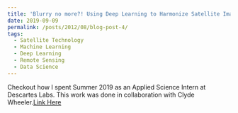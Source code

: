 ```yaml
---
title: 'Blurry no more?! Using Deep Learning to Harmonize Satellite Imagery Across Resolutions'
date: 2019-09-09
permalink: /posts/2012/08/blog-post-4/
tags:
  - Satellite Technology
  - Machine Learning
  - Deep Learning
  - Remote Sensing
  - Data Science
---
```


Checkout how I spent Summer 2019 as an Applied Science Intern at Descartes Labs. This work was done in collaboration with Clyde Wheeler.[Link Here](https://medium.com/@DescartesLabs/blurry-no-more-using-deep-learning-to-harmonize-satellite-imagery-across-resolutions-b1fe46c7f8cc)
